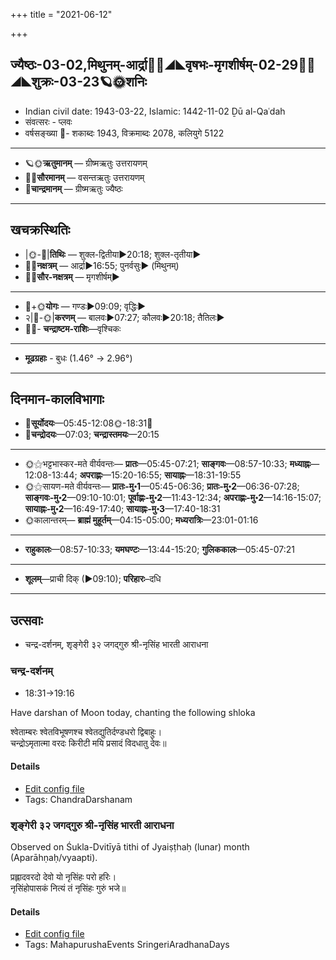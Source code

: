 +++
title = "2021-06-12"

+++
## ज्यैष्ठः-03-02,मिथुनम्-आर्द्रा🌛🌌◢◣वृषभः-मृगशीर्षम्-02-29🌌🌞◢◣शुक्रः-03-23🪐🌞शनिः
- Indian civil date: 1943-03-22, Islamic: 1442-11-02 Ḏū al-Qaʿdah
- संवत्सरः - प्लवः
- वर्षसङ्ख्या 🌛- शकाब्दः 1943, विक्रमाब्दः 2078, कलियुगे 5122
___________________
- 🪐🌞**ऋतुमानम्** — ग्रीष्मऋतुः उत्तरायणम्
- 🌌🌞**सौरमानम्** — वसन्तऋतुः उत्तरायणम्
- 🌛**चान्द्रमानम्** — ग्रीष्मऋतुः ज्यैष्ठः
___________________


## खचक्रस्थितिः
- |🌞-🌛|**तिथिः** — शुक्ल-द्वितीया►20:18; शुक्ल-तृतीया►  
- 🌌🌛**नक्षत्रम्** — आर्द्रा►16:55; पुनर्वसुः► (मिथुनम्)  
- 🌌🌞**सौर-नक्षत्रम्** — मृगशीर्षम्►  
___________________
- 🌛+🌞**योगः** — गण्डः►09:09; वृद्धिः►  
- २|🌛-🌞|**करणम्** — बालवः►07:27; कौलवः►20:18; तैतिलः►  
- 🌌🌛- **चन्द्राष्टम-राशिः**—वृश्चिकः  
___________________
- **मूढग्रहाः** - बुधः (1.46° → 2.96°)
___________________


## दिनमान-कालविभागाः
- 🌅**सूर्योदयः**—05:45-12:08🌞️-18:31🌇  
- 🌛**चन्द्रोदयः**—07:03; **चन्द्रास्तमयः**—20:15  
___________________
- 🌞⚝भट्टभास्कर-मते वीर्यवन्तः— **प्रातः**—05:45-07:21; **साङ्गवः**—08:57-10:33; **मध्याह्नः**—12:08-13:44; **अपराह्णः**—15:20-16:55; **सायाह्नः**—18:31-19:55  
- 🌞⚝सायण-मते वीर्यवन्तः— **प्रातः-मु॰1**—05:45-06:36; **प्रातः-मु॰2**—06:36-07:28; **साङ्गवः-मु॰2**—09:10-10:01; **पूर्वाह्णः-मु॰2**—11:43-12:34; **अपराह्णः-मु॰2**—14:16-15:07; **सायाह्नः-मु॰2**—16:49-17:40; **सायाह्नः-मु॰3**—17:40-18:31  
- 🌞कालान्तरम्— **ब्राह्मं मुहूर्तम्**—04:15-05:00; **मध्यरात्रिः**—23:01-01:16  
___________________
- **राहुकालः**—08:57-10:33; **यमघण्टः**—13:44-15:20; **गुलिककालः**—05:45-07:21  
___________________
- **शूलम्**—प्राची दिक् (►09:10); **परिहारः**–दधि  
___________________

## उत्सवाः
- चन्द्र-दर्शनम्, शृङ्गेरी ३२ जगद्गुरु श्री-नृसिंह भारती आराधना
### चन्द्र-दर्शनम्
- 18:31→19:16

Have darshan of Moon today, chanting the following shloka

श्वेताम्बरः श्वेतविभूषणश्च श्वेतद्युतिर्दण्डधरो द्विबाहुः।  
चन्द्रोऽमृतात्मा वरदः किरीटी मयि प्रसादं विदधातु देवः॥



#### Details
- [Edit config file](https://github.com/jyotisham/adyatithi/tree/master/devatA/graha/description_only/candra-darzanam.toml)
- Tags: ChandraDarshanam


### शृङ्गेरी ३२ जगद्गुरु श्री-नृसिंह भारती आराधना

Observed on Śukla-Dvitīyā tithi of Jyaiṣṭhaḥ (lunar) month (Aparāhṇaḥ/vyaapti). 

प्रह्लादवरदो देवो यो नृसिंहः परो हरिः।  
नृसिंहोपासकं नित्यं तं नृसिंहः गुरुं भजे॥



#### Details
- [Edit config file](https://github.com/jyotisham/adyatithi/tree/master/mahApuruSha/zRGgErI-maTha/lunar_month/tithi/03/02/zRGgErI%2032%20jagadguru%20zrI~nRsiMha%20bhAratI%20ArAdhanA.toml)
- Tags: MahapurushaEvents SringeriAradhanaDays


